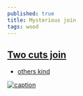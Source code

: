 ```yaml
---
published: true
title: Mysterious join
tags: wood
---
```

## [Two cuts join](https://www.youtube.com/watch?v=aKJI_f44v0E)

- [others kind](https://www.youtube.com/watch?v=7_9AIgVJauE)

[![caption](https://img.youtube.com/vi/aKJI_f44v0E/0.jpg)](https://www.youtube.com/watch?v=aKJI_f44v0E)

